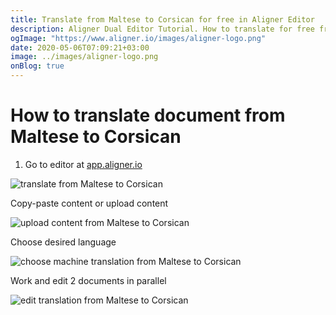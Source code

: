 ```yaml
---
title: Translate from Maltese to Corsican for free in Aligner Editor
description: Aligner Dual Editor Tutorial. How to translate for free from Maltese to Corsican. Aligner is multilingual document management platform. 
ogImage: "https://www.aligner.io/images/aligner-logo.png"
date: 2020-05-06T07:09:21+03:00
image: ../images/aligner-logo.png
onBlog: true
---
```


# How to translate document from Maltese to Corsican

1. Go to editor at [app.aligner.io](https://app.aligner.io "Aligner App web page")

![translate from Maltese to Corsican](../aligner-blank-editor.png "translate from Maltese to Corsican")

Copy-paste content or upload content

![upload content from Maltese to Corsican](../aligner-uploaded-document.png "upload content from Maltese to Corsican")

Choose desired language

![choose machine translation from Maltese to Corsican](../aligner-language-dropdown.png "choose machine translation from Maltese to Corsican")

Work and edit 2 documents in parallel

![edit translation from Maltese to Corsican](../aligner-double-sitded-editor.png "edit translation from Maltese to Corsican")

